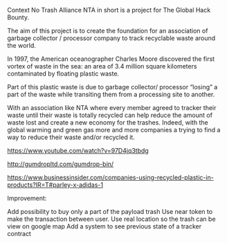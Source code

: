 Context 
No Trash Alliance NTA in short is a project for The Global Hack Bounty.

The aim of this project is to create the foundation for an association of garbage collector / processor company to track recyclable waste around the world.

In 1997, the American oceanographer Charles Moore discovered the first vortex of waste in the sea: an area of 3.4 million square kilometers contaminated by floating plastic waste.

Part of this plastic waste is due to garbage collector/ processor “losing” a part of the waste while transiting them from a processing site to another.

With an association like NTA where every member agreed to tracker their waste until their waste is totally recycled can help reduce the amount of waste lost and create a new economy for the trashes.
Indeed, with the global warming and green gas more and more companies a trying to find a way to reduce their waste and/or recycled it.



https://www.youtube.com/watch?v=97D4jq3tbdg

http://gumdropltd.com/gumdrop-bin/

https://www.businessinsider.com/companies-using-recycled-plastic-in-products?IR=T#parley-x-adidas-1


Improvement:

Add possibility to buy only a part of the payload trash
Use near token to make the transaction between user.
Use real location so the trash can be view on google map
Add a system to see previous state of a tracker contract 
